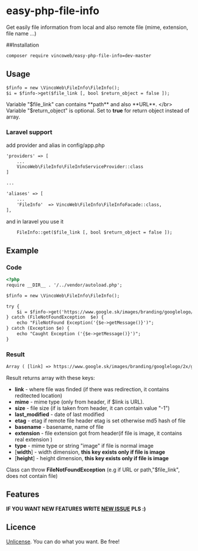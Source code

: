 # easy-php-file-info
Get easily file information from local and also remote file (mime, extension, file name ...)

##Installation
```html
composer require vincoweb/easy-php-file-info=dev-master
```

## Usage


```html
$finfo = new \VincoWeb\FileInfo\FileInfo();
$i = $finfo->get($file_link [, bool $return_object = false ]);
```

Variable "$file_link" can contains **path** and also **URL**. </br>
Variable "$return_object" is optional. Set to **true** for return object instead of array.

### Laravel support

add provider and alias in config/app.php

```html
'providers' => [
    ...
    VincoWeb\FileInfo\FileInfoServiceProvider::class
]

...

'aliases' => [
    ...
    'FileInfo'	=> VincoWeb\FileInfo\FileInfoFacade::class,
],
```

and in laravel you use it

```html
    FileInfo::get($file_link [, bool $return_object = false ]);
```


## Example

### Code

```html
<?php
require __DIR__ . '/../vendor/autoload.php';

$finfo = new \VincoWeb\FileInfo\FileInfo();

try {
	$i = $finfo->get('https://www.google.sk/images/branding/googlelogo/2x/googlelogo_color_272x92dp.png');
} catch (FileNotFoundException  $e) {
	echo "FileNotFound Exception('{$e->getMessage()}')";
} catch (Exception $e) {
	echo "Caught Exception ('{$e->getMessage()}')";
}

```
### Result

```html
Array ( [link] => https://www.google.sk/images/branding/googlelogo/2x/googlelogo_color_272x92dp.png [mime] => image/png [size] => 13504 [last_modified] => Fri, 04 Sep 2015 22:33:08 GMT [etag] => [basename] => googlelogo_color_272x92dp.png [extension] => png [type] => image [width] => 544 [height] => 3 )
```

Result returns array with these keys:
* **link** - where file was finded (if there was redirection, it contains reditected location)
* **mime** - mime type (only from header, if $link is URL).
* **size** - file size (if is taken from header, it can contain value "-1")
* **last_modified** - date of last modified
* **etag** - etag if remote file header etag is set otherwise md5 hash of file
* **basename** - basename, name of file
* **extension** - file extension got from header(if file is image, it contains real extension )
* **type** - mime type or string "image" if file is normal image
* [**width**] - width dimension, **this key exists only if file is image**
* [**height**] - height dimension, **this key exists only if file is image**


Class can throw **FileNotFoundException** (e.g if URL or path,"$file_link", does not contain file)


## Features

**IF YOU WANT NEW FEATURES WRITE [NEW ISSUE](https://github.com/vincoweb/easy-php-file-info/issues/new) PLS :)**


## Licence
[Unlicense](http://unlicense.org/). You can do what you want. Be free! 

